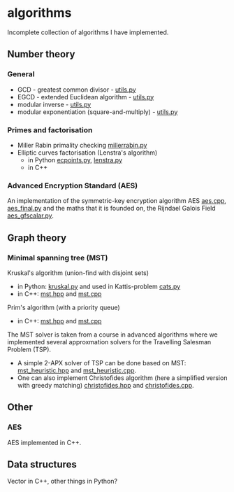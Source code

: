 algorithms
===========
Incomplete collection of algorithms I have implemented.

Number theory
--------------

### General ###
* GCD - greatest common divisor - [utils.py](number-theory/utils.py) 
* EGCD - extended Euclidean algorithm - [utils.py](number-theory/utils.py)
* modular inverse - [utils.py](number-theory/utils.py)
* modular exponentiation (square-and-multiply) - [utils.py](number-theory/utils.py)

### Primes and factorisation
* Miller Rabin primality checking [millerrabin.py](number-theory/millerrabin.py)
* Elliptic curves factorisation (Lenstra's algorithm) 
    * in Python [ecpoints.py](number-theory/ecpoints.py), [lenstra.py](number-theory/lenstra.py)
    * in C++
    
### Advanced Encryption Standard (AES)
An implementation of the symmetric-key encryption algorithm AES [aes.cpp](number-theory/aes/aes.cpp), [aes_final.py](number-theory/aes/aes_final.py) and the maths that it is founded on, the Rijndael Galois Field [aes_gfscalar.py](number-theory/aes/aes_gfscalar.py).

Graph theory
------

### Minimal spanning tree (MST)
Kruskal's algorithm (union-find with disjoint sets)

* in Python: [kruskal.py](graph-theory/kruskal.py) and used in Kattis-problem [cats.py](graph-theory/cats.py)
* in C++: [mst.hpp](graph-theory/tsp/mst.hpp) and [mst.cpp](graph-theory/tsp/mst.cpp)

Prim's algorithm (with a priority queue)

* in C++: [mst.hpp](graph-theory/tsp/mst.hpp) and [mst.cpp](graph-theory/tsp/mst.cpp)

The MST solver is taken from a course in advanced algorithms where we implemented several approxmation solvers for the Travelling Salesman Problem (TSP).

* A simple 2-APX solver of TSP can be done based on MST: [mst_heuristic.hpp](graph-theory/tsp/mst_heuristic.hpp) and [mst_heuristic.cpp](graph-theory/tsp/mst_heuristic.cpp). 
* One can also implement Christofides algorithm (here a simplified version with greedy matching) [christofides.hpp](graph-theory/tsp/christofides.hpp) and [christofides.cpp](graph-theory/tsp/christofides.cpp).


Other
-----

### AES
AES implemented in C++.


Data structures
--------------
Vector in C++, other things in Python?
